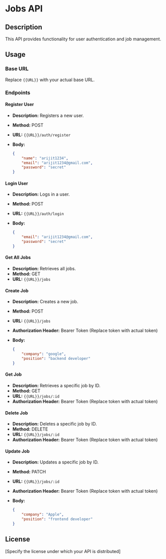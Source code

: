 # Jobs API

## Description

This API provides functionality for user authentication and job management.

## Usage

### Base URL

Replace `{{URL}}` with your actual base URL.

### Endpoints

#### Register User

- **Description:** Registers a new user.
- **Method:** POST
- **URL:** `{{URL}}/auth/register`
- **Body:**

  ```json
  {
      "name": "arijit1234",
      "email": "arijit1234@gmail.com",
      "password": "secret"
  }
  ```

#### Login User

- **Description:** Logs in a user.
- **Method:** POST
- **URL:** `{{URL}}/auth/login`
- **Body:**

  ```json
  {
      "email": "arijit1234@gmail.com",
      "password": "secret"
  }
  ```

#### Get All Jobs

- **Description:** Retrieves all jobs.
- **Method:** GET
- **URL:** `{{URL}}/jobs`

#### Create Job

- **Description:** Creates a new job.
- **Method:** POST
- **URL:** `{{URL}}/jobs`
- **Authorization Header:** Bearer Token (Replace token with actual token)
- **Body:**

  ```json
  {
      "company": "google",
      "position": "backend developer"
  }
  ```

#### Get Job

- **Description:** Retrieves a specific job by ID.
- **Method:** GET
- **URL:** `{{URL}}/jobs/:id`
- **Authorization Header:** Bearer Token (Replace token with actual token)

#### Delete Job

- **Description:** Deletes a specific job by ID.
- **Method:** DELETE
- **URL:** `{{URL}}/jobs/:id`
- **Authorization Header:** Bearer Token (Replace token with actual token)

#### Update Job

- **Description:** Updates a specific job by ID.
- **Method:** PATCH
- **URL:** `{{URL}}/jobs/:id`
- **Authorization Header:** Bearer Token (Replace token with actual token)
- **Body:**

  ```json
  {
      "company": "Apple",
      "position": "frontend developer"
  }
  ```

## License

[Specify the license under which your API is distributed]
